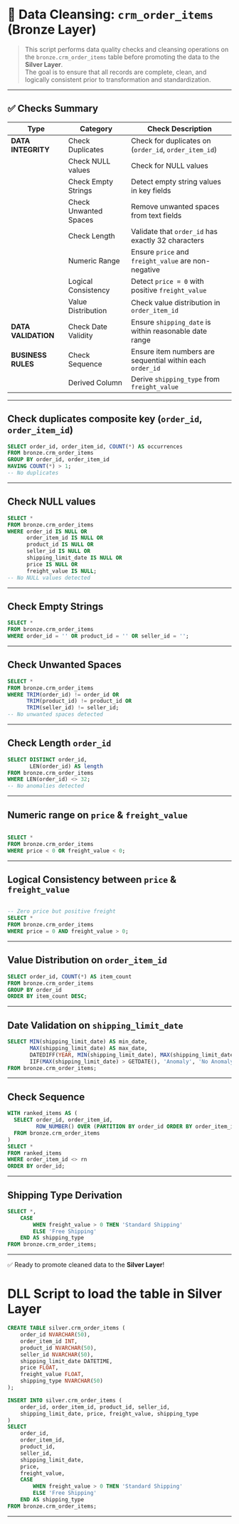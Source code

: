 # 🧹 Data Cleansing: `crm_order_items` (Bronze Layer)

> This script performs data quality checks and cleansing operations on the `bronze.crm_order_items` table before promoting the data to the **Silver Layer**.  
> The goal is to ensure that all records are complete, clean, and logically consistent prior to transformation and standardization.

---

## ✅ Checks Summary

| Type               | Category                | Check Description                                            |
|--------------------|-------------------------|------------------------------------------------------------- |
| **DATA INTEGRITY** | Check Duplicates        | Check for duplicates on (`order_id`, `order_item_id`)        |
|                    | Check NULL values       | Check for NULL values                                        |
|                    | Check Empty Strings     | Detect empty string values in key fields                     |
|                    | Check Unwanted Spaces   | Remove unwanted spaces from text fields                      |
|                    | Check Length            | Validate that `order_id` has exactly 32 characters           |
|                    | Numeric Range           | Ensure `price` and `freight_value` are non-negative          |
|                    | Logical Consistency     | Detect `price = 0` with positive `freight_value`             |
|                    | Value Distribution      | Check value distribution in `order_item_id`                  |
| **DATA VALIDATION**| Check Date Validity     | Ensure `shipping_date` is within reasonable date range       |
| **BUSINESS RULES** | Check Sequence          | Ensure item numbers are sequential within each `order_id`    |
|                    | Derived Column          | Derive `shipping_type` from `freight_value`                  |


---


## Check duplicates composite key (`order_id`, `order_item_id`) 

```sql
SELECT order_id, order_item_id, COUNT(*) AS occurrences
FROM bronze.crm_order_items
GROUP BY order_id, order_item_id
HAVING COUNT(*) > 1;
-- No duplicates

```

---

## Check NULL values

```sql
SELECT *
FROM bronze.crm_order_items
WHERE order_id IS NULL OR 
      order_item_id IS NULL OR
      product_id IS NULL OR
      seller_id IS NULL OR
      shipping_limit_date IS NULL OR
      price IS NULL OR
      freight_value IS NULL;
-- No NULL values detected
```

---

## Check Empty Strings

```sql
SELECT *
FROM bronze.crm_order_items
WHERE order_id = '' OR product_id = '' OR seller_id = '';
```

---

## Check Unwanted Spaces 

```sql
SELECT *
FROM bronze.crm_order_items
WHERE TRIM(order_id) != order_id OR
      TRIM(product_id) != product_id OR
      TRIM(seller_id) != seller_id;
-- No unwanted spaces detected
```

---

## Check Length  `order_id`

```sql
SELECT DISTINCT order_id,
       LEN(order_id) AS length
FROM bronze.crm_order_items
WHERE LEN(order_id) <> 32;
-- No anomalies detected
```

---

## Numeric range on `price` & `freight_value` 

```sql

SELECT *
FROM bronze.crm_order_items
WHERE price < 0 OR freight_value < 0;
```

---

## Logical Consistency between `price` & `freight_value` 
```sql

-- Zero price but positive freight
SELECT *
FROM bronze.crm_order_items
WHERE price = 0 AND freight_value > 0;
```

---


## Value Distribution on `order_item_id`

```sql
SELECT order_id, COUNT(*) AS item_count
FROM bronze.crm_order_items
GROUP BY order_id
ORDER BY item_count DESC;
```

---

## Date Validation on `shipping_limit_date`

```sql
SELECT MIN(shipping_limit_date) AS min_date,
       MAX(shipping_limit_date) AS max_date,
       DATEDIFF(YEAR, MIN(shipping_limit_date), MAX(shipping_limit_date)) AS interval_years,
       IIF(MAX(shipping_limit_date) > GETDATE(), 'Anomaly', 'No Anomaly') AS today_check
FROM bronze.crm_order_items;
```

---

## Check Sequence

```sql
WITH ranked_items AS (
  SELECT order_id, order_item_id,
         ROW_NUMBER() OVER (PARTITION BY order_id ORDER BY order_item_id) AS rn
  FROM bronze.crm_order_items
)
SELECT *
FROM ranked_items
WHERE order_item_id <> rn
ORDER BY order_id;
```

---

## Shipping Type Derivation

```sql
SELECT *,
    CASE 
        WHEN freight_value > 0 THEN 'Standard Shipping'
        ELSE 'Free Shipping'
    END AS shipping_type
FROM bronze.crm_order_items;
```

---


✅ Ready to promote cleaned data to the **Silver Layer**!




# DLL Script to load the table in Silver Layer

```sql
CREATE TABLE silver.crm_order_items (
    order_id NVARCHAR(50),
    order_item_id INT,
    product_id NVARCHAR(50),
    seller_id NVARCHAR(50),
    shipping_limit_date DATETIME,
    price FLOAT,
    freight_value FLOAT,
    shipping_type NVARCHAR(50)
);

INSERT INTO silver.crm_order_items (
    order_id, order_item_id, product_id, seller_id,
    shipping_limit_date, price, freight_value, shipping_type
)
SELECT 
    order_id,
    order_item_id,
    product_id,
    seller_id,
    shipping_limit_date,
    price,
    freight_value,
    CASE 
        WHEN freight_value > 0 THEN 'Standard Shipping'
        ELSE 'Free Shipping'
    END AS shipping_type
FROM bronze.crm_order_items;
```

---

